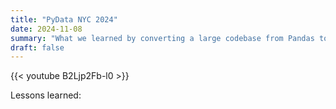 ```yaml
---
title: "PyData NYC 2024"
date: 2024-11-08
summary: "What we learned by converting a large codebase from Pandas to Polars."
draft: false
---
```


{{< youtube B2Ljp2Fb-l0 >}}

Lessons learned:


